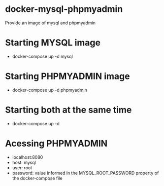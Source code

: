 # docker-mysql-phpmyadmin
Provide an image of mysql and phpmyadmin

# Starting MYSQL image
- docker-compose up -d mysql

# Starting PHPMYADMIN image
- docker-compose up -d phpmyadmin

# Starting both at the same time
- docker-compose up -d

# Acessing PHPMYADMIN
- localhost:8080
- host: mysql
- user: root
- password: value informed in the MYSQL_ROOT_PASSWORD property of the docker-compose file
